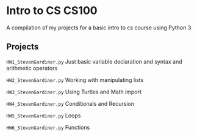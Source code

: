 # Intro to CS CS100
A compilation of my projects for a basic intro to cs course using Python 3

## Projects

`HW1_StevenGardiner.py` Just basic variable declaration and syntax and arithmetic operators

`HW2_StevenGardiner.py` Working with manipulating lists

`HW3_StevenGardiner.py` Using Turtles and Math import

`HW4_StevenGardiner.py` Conditionals and Recursion

`HW5_StevenGardiner.py` Loops

`HW6_StevenGardiner.py` Functions
